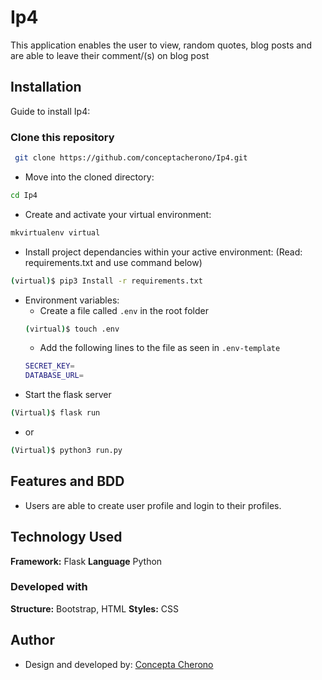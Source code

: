 # Ip4
This application enables  the user to view, random quotes, blog posts and are able to leave their comment/(s) on blog post

## Installation

Guide to install Ip4:

### Clone this repository
```bash
 git clone https://github.com/conceptacherono/Ip4.git
```
* Move into the cloned directory:
```bash
cd Ip4
```
* Create and activate your virtual environment:
```bash
mkvirtualenv virtual
```
* Install project dependancies within your active environment: (Read: requirements.txt and use command below)
```bash
(virtual)$ pip3 Install -r requirements.txt
```
* Environment variables:
    *  Create a file called ```.env``` in the root folder
    ```bash
    (virtual)$ touch .env
    ```
    * Add the following lines to the file as seen in ```.env-template```
    ```bash 
    SECRET_KEY=
    DATABASE_URL=
    ```
* Start the flask server
```bash
(Virtual)$ flask run
```
* or

```bash
(Virtual)$ python3 run.py
```
## Features and BDD

- Users are able to create user profile and login to their profiles.


## Technology Used

**Framework:** Flask
**Language** Python

### Developed with
**Structure:** Bootstrap, HTML
**Styles:** CSS

## Author

* Design and developed by: [Concepta Cherono](https://github.com/conceptacherono)